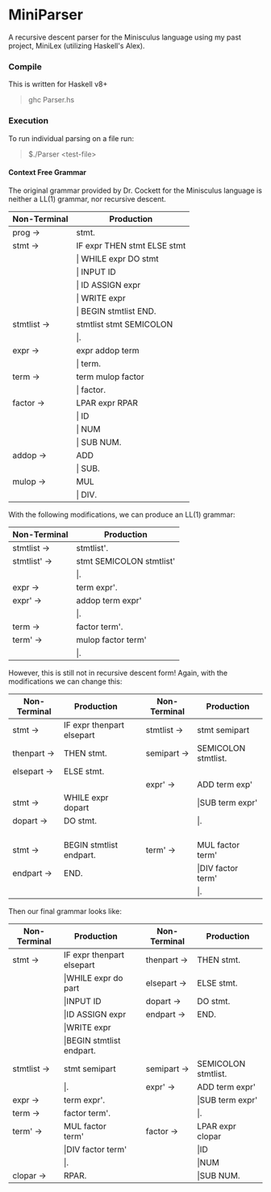# MiniParser
A recursive descent parser for the Minisculus language using my past project, MiniLex (utilizing Haskell's Alex).

### Compile
This is written for Haskell v8+

> ghc Parser.hs

### Execution
To run individual parsing on a file run:

> $./Parser \<test-file\>

#### Context Free Grammar
The original grammar provided by Dr. Cockett for the Minisculus language is neither a LL(1) grammar, nor recursive descent.


Non-Terminal| Production
---         | --- 
 prog ->    | stmt.
 stmt ->    | IF expr THEN stmt ELSE stmt
` `         | \| WHILE expr DO stmt
` `         | \| INPUT ID
` `         | \| ID ASSIGN expr
` `         | \| WRITE expr
` `         | \| BEGIN stmtlist END.
stmtlist -> | stmtlist stmt SEMICOLON
` `         | \|.
 expr ->    | expr addop term
` `         | \| term.
 term ->    | term mulop factor 
` `         | \| factor. 
 factor ->  | LPAR expr RPAR 
` `         | \| ID 
` `         | \| NUM 
` `         | \| SUB NUM. 
 addop ->   | ADD 
` `         | \| SUB. 
 mulop ->   | MUL 
` `         | \| DIV. 



With the following modifications, we can produce an LL(1) grammar:

Non-Terminal | Production
--- | ---
 stmtlist -> | stmtlist'.
 stmtlist' -> | stmt SEMICOLON stmtlist'
 ` ` | \|.
 expr -> | term expr'.
 expr' -> | addop term expr'
` ` |        \|.
 term -> | factor term'.
 term' -> | mulop factor term'
` ` |        \|.


However, this is still not in recursive descent form!
Again, with the modifications we can change this:

Non-Terminal    | Production                |` `| Non-Terminal  | Production
---             | ---                       | --- | ---         | ---
stmt ->         | IF expr thenpart elsepart |` `|stmtlist ->    | stmt semipart
thenpart ->     | THEN stmt.                |` `|semipart ->    | SEMICOLON stmtlist.
elsepart ->     | ELSE stmt.                |` `|` `            | ` `
` `             | ` `                       |` `|expr' ->       | ADD term exp'
stmt ->         | WHILE expr dopart         |` `|` `            | \|SUB term expr'
dopart ->       | DO stmt.                  |` `|` `            | \|.
` `             | ` `                       |` `|` `            | ` `
stmt ->         | BEGIN stmtlist endpart.   |` `|term' ->       | MUL factor term'
endpart ->      | END.                      |` `|` `            | \|DIV factor term'
` `             | ` `                       |` `|` `            | \|.

Then our final grammar looks like:

Non-Terminal    | Production                |` `| Non-Terminal    | Production
---             | ---                     | --- |    ---        | ---
stmt ->         | IF expr thenpart elsepart |` `| thenpart ->     | THEN stmt.
` `             | \|WHILE expr do part      |` `| elsepart ->     | ELSE stmt.
` `             | \|INPUT ID                |` `| dopart ->       | DO stmt.
` `             | \|ID ASSIGN expr          |` `| endpart ->      | END.
` `             | \|WRITE expr              |` `|` `              |` `
` `             | \|BEGIN stmtlist endpart. |` `|` `              |` `
stmtlist ->     | stmt semipart             |` `| semipart ->     | SEMICOLON stmtlist.
` `             | \|.                       |` `| expr' ->        | ADD term expr'
expr ->         | term expr'.               |` `|` `              | \|SUB term expr'
term ->         | factor term'.             |` `|` `              | \|.
term' ->        | MUL factor term'          |` `| factor ->       | LPAR expr clopar
` `             | \|DIV factor term'        |` `|` `              | \|ID
` `             | \|.                       |` `|` `              | \|NUM
clopar ->       | RPAR.                     |` `|` `              | \|SUB NUM.


